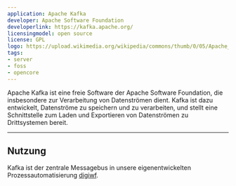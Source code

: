 ```yaml
---
application: Apache Kafka
developer: Apache Software Foundation 
developerlink: https://kafka.apache.org/ 
licensingmodel: open source
license: GPL
logo: https://upload.wikimedia.org/wikipedia/commons/thumb/0/05/Apache_kafka.svg/80px-Apache_kafka.svg.png
tags:
- server
- foss
- opencore
---
```

Apache Kafka ist eine freie Software der Apache Software Foundation, die insbesondere zur Verarbeitung von Datenströmen dient.
Kafka ist dazu entwickelt, Datenströme zu speichern und zu verarbeiten, und stellt eine Schnittstelle zum Laden und Exportieren von Datenströmen zu Drittsystemen bereit.


---

## Nutzung


Kafka ist der zentrale Messagebus in unsere eigenentwickelten Prozessautomatisierung [digiwf](digiwf).

